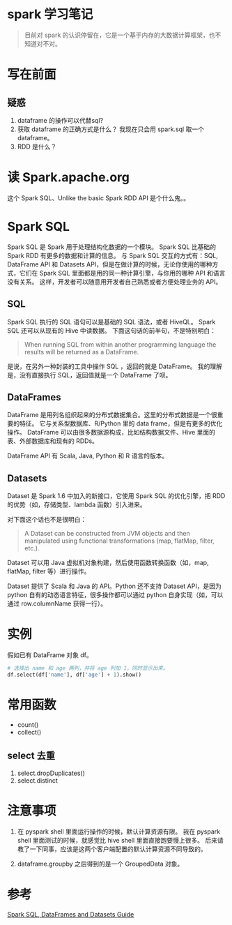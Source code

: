 # spark 学习笔记
> 目前对 spark 的认识停留在，它是一个基于内存的大数据计算框架，也不知道对不对。

# 写在前面
## 疑惑
1. dataframe 的操作可以代替sql?
2. 获取 dataframe 的正确方式是什么？ 我现在只会用 spark.sql 取一个 dataframe。
3. RDD 是什么？


# 读 Spark.apache.org
这个 Spark SQL、Unlike the basic Spark RDD API 是个什么鬼。。
# Spark SQL
Spark SQL 是 Spark 用于处理结构化数据的一个模块。
Spark SQL 比基础的 Spark RDD 有更多的数据和计算的信息。
与 Spark SQL 交互的方式有：SQL, DataFrame API 和 Datasets API，但是在做计算的时候，无论你使用的哪种方式，它们在 Spark SQL 里面都是用的同一种计算引擎，与你用的哪种 API 和语言没有关系。
这样，开发者可以随意用开发者自己熟悉或者方便处理业务的 API。

## SQL
Spark SQL 执行的 SQL 语句可以是基础的 SQL 语法，或者 HiveQL。
Spark SQL 还可以从现有的 Hive 中读数据。
下面这句话的前半句，不是特别明白：
> When running SQL from within another programming language the results will be returned as a DataFrame.

是说，在另外一种封装的工具中操作 SQL ，返回的就是 DataFrame。
我的理解是，没有直接执行 SQL，返回值就是一个 DataFrame 了呗。

## DataFrames
DataFrame 是用列名组织起来的分布式数据集合。这里的分布式数据是一个很重要的特征。
它与关系型数据库、R/Python 里的 data frame，但是有更多的优化操作。
DataFrame 可以由很多数据源构成，比如结构数据文件、Hive 里面的表、外部数据库和现有的 RDDs。

DataFrame API 有 Scala, Java, Python 和 R 语言的版本。

## Datasets
Dataset 是 Spark 1.6 中加入的新接口，它使用 Spark SQL 的优化引擎，把 RDD 的优势（如，存储类型、lambda 函数）引入进来。

对下面这个话也不是很明白：
>  A Dataset can be constructed from JVM objects and then manipulated using functional transformations (map, flatMap, filter, etc.).

Dataset 可以用 Java 虚拟机对象构建，然后使用函数转换函数（如，map, flatMap, filter 等）进行操作。

Dataset 提供了 Scala 和 Java 的 API。Python 还不支持 Dataset API，是因为 python 自有的动态语言特征，很多操作都可以通过 python 自身实现（如，可以通过 row.columnName 获得一行）。


# 实例
假如已有 DataFrame 对象 df。

```Python
# 选择出 name 和 age 两列，并将 age 列加 1，同时显示出来。
df.select(df['name'], df['age'] + 1).show()
```

# 常用函数
- count()
- collect()


## select 去重
1. select.dropDuplicates()
2. select.distinct

# 注意事项
1. 在 pyspark shell 里面运行操作的时候，默认计算资源有限。
我在  pyspark shell 里面测试的时候，就感觉比 hive shell 里面直接跑要慢上很多。
后来请教了一下同事，应该是这两个客户端配置的默认计算资源不同导致的。

2. dataframe.groupby 之后得到的是一个 GroupedData 对象。


# 参考
[Spark SQL, DataFrames and Datasets Guide](https://spark.apache.org/docs/preview/sql-programming-guide.html)
